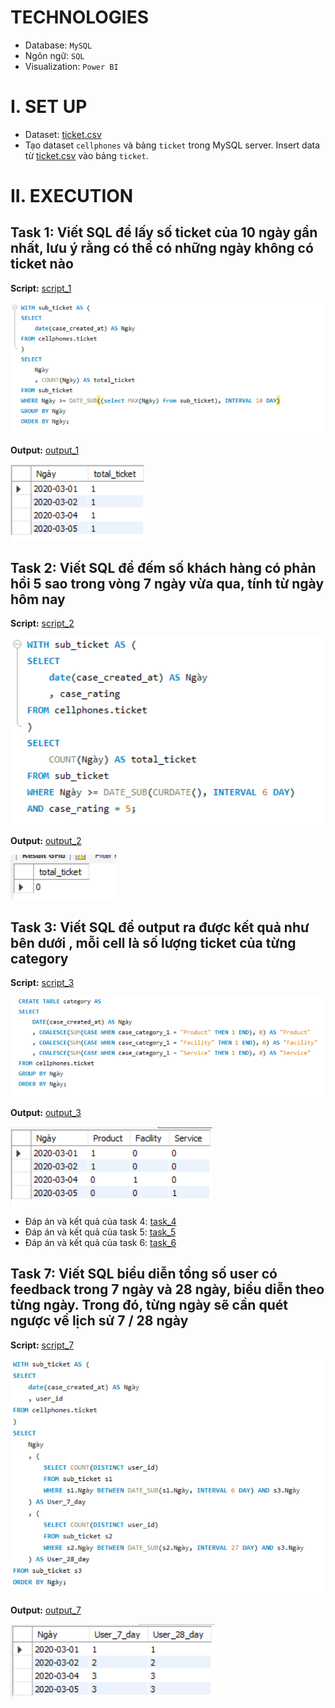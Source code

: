 # TECHNOLOGIES
- Database: `MySQL`
- Ngôn ngữ: `SQL`
- Visualization: `Power BI`

# I. SET UP
- Dataset: [ticket.csv](dataset/ticket.csv)
- Tạo dataset `cellphones` và bảng `ticket` trong MySQL server. Insert data từ [ticket.csv](data/raw_data/ticket.csv) vào bảng `ticket`.

# II. EXECUTION
## Task 1: Viết SQL để lấy số ticket của 10 ngày gần nhất, lưu ý rằng có thể có những ngày không có ticket nào
**Script:** [script_1](test_answer/task_1/answer_1.sql)

![Alt text](test_answer/task_1/answer_1.PNG)

**Output:** [output_1](test_answer/task_1/output_1.csv)

![Alt text](test_answer/task_1/output_1.PNG)

## Task 2: Viết SQL để đếm số khách hàng có phản hồi 5 sao trong vòng 7 ngày vừa qua, tính từ ngày hôm nay
**Script:** [script_2](test_answer/task_2/answer_2.sql)

![Alt text](test_answer/task_2/answer_2.PNG)

**Output:** [output_2](test_answer/task_2/output_2.csv)

![Alt text](test_answer/task_2/output_2.PNG)

## Task 3: Viết SQL để output ra được kết quả như bên dưới , mỗi cell là số lượng ticket của từng category
**Script:** [script_3](test_answer/task_3/answer_3.sql)

![Alt text](test_answer/task_3/answer_3.PNG)

**Output:** [output_3](test_answer/task_3/output_3.csv)

![Alt text](test_answer/task_3/output_3.PNG)

- Đáp án và kết quả của task 4: [task_4](test_answer/task_4)
- Đáp án và kết quả của task 5: [task_5](test_answer/task_5)
- Đáp án và kết quả của task 6: [task_6](test_answer/task_6)

## Task 7: Viết SQL biểu diễn tổng số user có feedback trong 7 ngày và 28 ngày, biểu diễn theo từng ngày. Trong đó, từng ngày sẽ cần quét ngược về lịch sử 7 / 28 ngày
**Script:** [script_7](test_answer/task_7/answer_7.sql)

![Alt text](test_answer/task_7/answer_7.PNG)

**Output:** [output_7](test_answer/task_7/output_7.csv)

![Alt text](test_answer/task_7/output_7.PNG)
